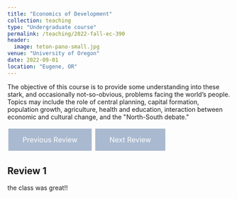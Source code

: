 ```yaml
---
title: "Economics of Development"
collection: teaching
type: "Undergraduate course"
permalink: /teaching/2022-fall-ec-390
header:
  image: teton-pano-small.jpg
venue: "University of Oregon"
date: 2022-09-01
location: "Eugene, OR"
---
```


The objective of this course is to provide some understanding into these stark, and occasionally not-so-obvious, problems facing the world’s people. Topics may include the role of central planning, capital formation, population growth, agriculture, health and education, interaction between economic and cultural change, and the "North-South debate."

<style>
  .button {
    background-color: #a9b9cf;
    border: none;
    color: white;
    padding: 15px 32px;
    text-align: center;
    text-decoration: none;
    display: inline-block;
    font-size: 16px;
    margin: 4px 2px;
    cursor: pointer;
  }
</style>

<a class="button" onclick="previousReview()">Previous Review</a>
<a class="button" onclick="nextReview()">Next Review</a>

<script>
  var currentReview = 0;
  var reviews = [
    {
      "title": "Review 1",
      "text": "the class was great!!"
    },
    {
      "title": "Review 2",
      "text": "Excellent class - one of my favorites. I may not get an A in the class, but I still really enjoyed it and liked the instructor."
    },
    {
      "title": "Review 3",
      "text": "I really liked how organized and clear the content and course was. It was really helpful to have a reliable lecture that made sense and went past just being talked at. I felt that the homework was very representative of what we learned in lecture so it was a great tool to reinforce learning and I also liked that it prepared me well for the midterm. I liked that there was no guessing what we would be doing or how I'm meant to learn X topic because your way of lecturing followed by homework was very reliable and organized."
    },
    {
      "title": "Review 4",
      "text": "Always willing to help whenever. Made office hours easy to access whenever, just needed to send an email to ask."
    },
    {
      "title": "Review 5",
      "text": "I seriously think this is one of the most enjoyable classes I've taken. The ratio of learning and interest (fun) in the class is well balanced, homework is at a good challenge level, course is clear and very linear in terms of progression. I feel that my grade is justified, as any mistakes I make are easy to learn from. Very solid class."
    },
    {
      "title": "Review 6",
      "text": "Kind of echoing what I said above, I really like that you lecture and don't just read off the slides. It's far more engaging than just listening to someone who sounds bored by themselves when they just read the slides. It also made me want to come to class and pay attention which is sometimes hard in Econ classes. So, overall I really enjoyed listening to you explain and go through the thought processes of learning the material rather than just hearing you talk at us. One thing also that I liked is that there was a good mix of math and conceptual learning. I'm very much a math type of person so when conceptual problems come up, they're usually harder for me, but I felt that the math in this course complimented the concepts well so that when it came to answering a conceptual question, it was way easier to wrap my head around it."
    },
    {
      "title": "Review 7",
      "text": "None. Brock is very fair and was always willing to help. Course was challenging but he made sure to break down the hard parts"
    },
    {
      "title": "Review 8",
      "text": "Brock is very passionate and knowledgeable about the course material. During class and offi ce hours, he has continually supported my peers and Inot only in our immediate learning for the class, but also future learning opportunities we may pursue.He has provided many source materials andreferenced many useful sources that have helped me determine some future plans for my major."
    },
    {
      "title": "Review 9",
      "text": "Brock Wilson is the man! There's a future as an Academic in economics there for sure. Responsive, accommodative, clear, precise, and clearlyquite intelligent with a passion for economics. Great course."
    },
    {
      "title": "Review 10",
      "text": "He was always willing to answer any question we had and never hesitated to get back to us. I remember when I had a rather confusing questionon the homework he responded quickly and with a detailed explanation that helped me understand what I did wrong. I really appreciated hispromptness and willingness to communicate."
    },
    {
      "title": "Review 11",
      "text": "I loved absolutely everything about this class. I have 0 complaints, I don't even think you could improve anything! I felt like the material wecovered was very applicable to the developing world and was extremely interesting. It was apparent that Mr.Wilson was extremely interested inthe subject of economics and he brought excitement into the classroom."
    },
    {
      "title": "Review 12",
      "text": "This has been one of if not my favorite Econ classes. The material isn't what interests me the most but Brock really makes it interesting in class."
    }
  ];

  function previousReview() {
    currentReview--;
    if (currentReview < 0) {
      currentReview = reviews.length - 1;
    }
    displayReview();
  }

  function nextReview() {
    currentReview++;
    if (currentReview >= reviews.length) {
      currentReview = 0;
    }
    displayReview();
  }

  function displayReview() {
    document.getElementById("reviewTitle").innerHTML = reviews[currentReview].title;
    document.getElementById("reviewText").innerHTML = reviews[currentReview].text;
  }
</script>

<h2 id="reviewTitle">Review 1</h2>
<p id="reviewText">the class was great!!</p>

